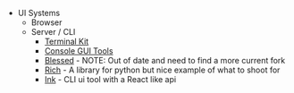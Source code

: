 
- UI Systems
  - Browser
  - Server / CLI
    - [Terminal Kit](https://www.npmjs.com/package/terminal-kit)
    - [Console GUI Tools](https://www.npmjs.com/package/console-gui-tools?activeTab=readme)
    - [Blessed](https://github.com/chjj/blessed) - NOTE: Out of date and need to find a more current fork
    - [Rich](https://github.com/Textualize/rich) - A library for python but nice example of what to shoot for
    - [Ink](https://github.com/vadimdemedes/ink) - CLI ui tool with a React like api
